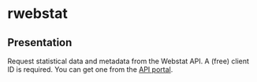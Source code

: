 # rwebstat
## Presentation

Request statistical data and metadata from the Webstat API.
A (free) client ID is required. You can get one from the [API portal](https://developer.webstat.banque-france.fr/).